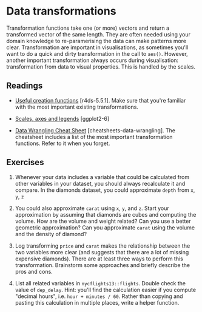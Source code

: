 # Data transformations

Transformation functions take one (or more) vectors and return a transformed
vector of the same length. They are often needed using your domain knowledge to
re-paramerising the data can make patterns more clear. Transformation are
important in visualisations, as sometimes you'll want to do a quick and dirty
transformation in the call to `aes()`. However, another important
transformation always occurs during visualisation: transformation from data to
visual properties. This is handled by the scales.

## Readings

  * [Useful creation functions](http://r4ds.had.co.nz/transform.html#mutate-funs) [r4ds-5.5.1].
    Make sure that you're familiar with the most important existing
    transformations.

  * [Scales, axes and legends](http://link.springer.com.ezproxy.stanford.edu/chapter/10.1007/978-3-319-24277-4_6) [ggplot2-6]

  * [Data Wrangling Cheat Sheet](https://www.rstudio.com/wp-content/uploads/2015/02/data-wrangling-cheatsheet.pdf) [cheatsheets-data-wrangling].
    The cheatsheet includes a list of the most important transformation
    functions. Refer to it when you forget.


## Exercises

1.  Whenever your data includes a variable that could be calculated from other
    variables in your dataset, you should always recalculate it and compare.
    In the diamonds dataset, you could approximate `depth` from `x`, `y`, `z`
    
1.  You could also approximate `carat` using `x`, `y`, and `z`. Start your
    approximation by assuming that diamonds are cubes and computing the volume.
    How are the volume and weight related? Can you use a better geometric
    approximation? Can you approximate `carat` using the volume and the
    density of diamond?
    
1.  Log transforming `price` and `carat` makes the relationship between
    the two variables more clear (and suggests that there are a lot of missing
    expensive diamonds). There are at least three ways to perform this
    transformation. Brainstorm some approaches and briefly describe the pros
    and cons.
    
1.  List all related variables in `nycflights13::flights`.  Double check
    the value of `dep_delay`. Hint: you'll find the calculation easier if you
    compute "decimal hours", i.e. `hour + minutes / 60`. Rather than copying
    and pasting this calculation in multiple places, write a helper function.


